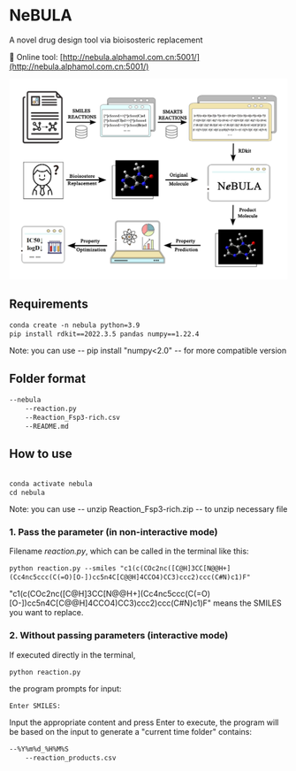 # NeBULA

A novel drug design tool via bioisosteric replacement

🔗 Online tool: [http://nebula.alphamol.com.cn:5001/](http://nebula.alphamol.com.cn:5001/)

![image](https://github.com/xinh03/NeBULA/blob/main/Figure_github.png)

<h2>Requirements</h2>
<pre><code>conda create -n nebula python=3.9
pip install rdkit==2022.3.5 pandas numpy==1.22.4</code></pre>
<p>Note: you can use -- pip install "numpy<2.0" -- for more compatible version</p>

<h2>Folder format</h2>
<pre><code>--nebula
    --reaction.py
    --Reaction_Fsp3-rich.csv
    --README.md</code></pre>

<h2>How to use</h2>
<pre><code>
conda activate nebula
cd nebula
</code></pre>
<p>Note: you can use -- unzip Reaction_Fsp3-rich.zip -- to unzip necessary file</p>

<h3>1. Pass the parameter (in non-interactive mode)</h3>
<p>Filename <em>reaction.py</em>, which can be called in the terminal like this:</p>
<pre><code>python reaction.py --smiles "c1(c(COc2nc([C@H]3CC[N@@H+](Cc4nc5ccc(C(=O)[O-])cc5n4C[C@@H]4CCO4)CC3)ccc2)ccc(C#N)c1)F"</code></pre>
<p>"c1(c(COc2nc([C@H]3CC[N@@H+](Cc4nc5ccc(C(=O)[O-])cc5n4C[C@@H]4CCO4)CC3)ccc2)ccc(C#N)c1)F" means the SMILES you want to replace.</p>

<h3>2. Without passing parameters (interactive mode)</h3>
<p>If executed directly in the terminal,</p>
<pre><code>python reaction.py</code></pre>
<p>the program prompts for input:</p>
<pre><code>Enter SMILES:</code></pre>
<p>Input the appropriate content and press Enter to execute, the program will be based on the input to generate a "current time folder" contains: </p>
<pre><code>--%Y%m%d_%H%M%S
    --reaction_products.csv</code></pre>

